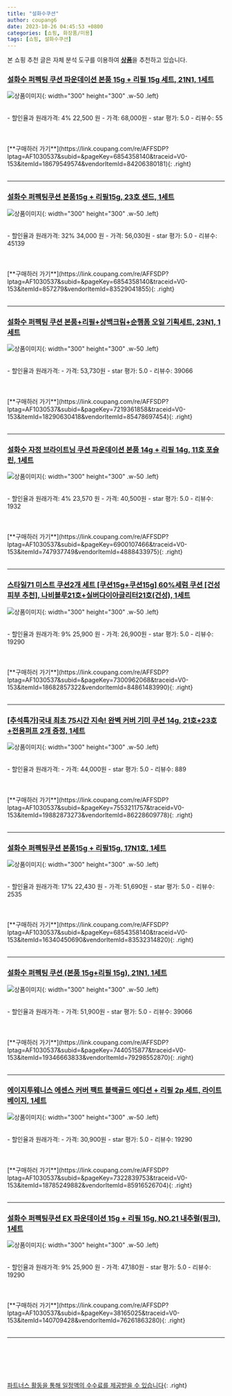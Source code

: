 ```yaml
---
title: "설화수쿠션"
author: coupang6
date: 2023-10-26 04:45:53 +0800
categories: [쇼핑, 화장품/미용]
tags: [쇼핑, 설화수쿠션]
---
```


본 쇼핑 추천 글은 자체 분석 도구를 이용하여 [**상품**](https://link.coupang.com/a/bao1ui)을 추천하고 있습니다.

### [설화수 퍼펙팅 쿠션 파운데이션 본품 15g + 리필 15g 세트, 21N1, 1세트](https://link.coupang.com/re/AFFSDP?lptag=AF1030537&subid=&pageKey=6854358140&traceid=V0-153&itemId=18679549574&vendorItemId=84206380181)

![상품이미지](https://thumbnail6.coupangcdn.com/thumbnails/remote/230x230ex/image/retail/images/126490313309786-8fe367b2-3f7d-40da-ab95-efdb3e10aef9.jpg){: width="300" height="300" .w-50 .left}


<br>
- 할인율과 원래가격: 4%  22,500   원
- 가격: 68,000원
- star 평가: 5.0
- 리뷰수: 55
<br>
<br>
<br>
<br>
[**구매하러 가기**](https://link.coupang.com/re/AFFSDP?lptag=AF1030537&subid=&pageKey=6854358140&traceid=V0-153&itemId=18679549574&vendorItemId=84206380181){: .right}
<br>
<br>

---

### [설화수 퍼펙팅쿠션 본품15g + 리필15g, 23호 샌드, 1세트](https://link.coupang.com/re/AFFSDP?lptag=AF1030537&subid=&pageKey=6854358140&traceid=V0-153&itemId=857279&vendorItemId=83529041855)

![상품이미지](https://thumbnail6.coupangcdn.com/thumbnails/remote/230x230ex/image/retail/images/4538416953071672-c6b164c1-f4ef-4e92-8eee-8191165c41c5.jpg){: width="300" height="300" .w-50 .left}


<br>
- 할인율과 원래가격: 32%  34,000   원
- 가격: 56,030원
- star 평가: 5.0
- 리뷰수: 45139
<br>
<br>
<br>
<br>
[**구매하러 가기**](https://link.coupang.com/re/AFFSDP?lptag=AF1030537&subid=&pageKey=6854358140&traceid=V0-153&itemId=857279&vendorItemId=83529041855){: .right}
<br>
<br>

---

### [설화수 퍼펙팅 쿠션 본품+리필+상백크림+순행폼 오일 기획세트, 23N1, 1세트](https://link.coupang.com/re/AFFSDP?lptag=AF1030537&subid=&pageKey=7219361858&traceid=V0-153&itemId=18290630418&vendorItemId=85478697454)

![상품이미지](https://thumbnail7.coupangcdn.com/thumbnails/remote/230x230ex/image/vendor_inventory/b200/3d3f9727e47a29617925b48feee1d4e4bab04d608eff6c23ca699b423770.jpg){: width="300" height="300" .w-50 .left}


<br>
- 할인율과 원래가격: 
- 가격: 53,730원
- star 평가: 5.0
- 리뷰수: 39066
<br>
<br>
<br>
<br>
[**구매하러 가기**](https://link.coupang.com/re/AFFSDP?lptag=AF1030537&subid=&pageKey=7219361858&traceid=V0-153&itemId=18290630418&vendorItemId=85478697454){: .right}
<br>
<br>

---

### [설화수 자정 브라이트닝 쿠션 파운데이션 본품 14g + 리필 14g, 11호 포슬린, 1세트](https://link.coupang.com/re/AFFSDP?lptag=AF1030537&subid=&pageKey=6900107466&traceid=V0-153&itemId=747937749&vendorItemId=4888433975)

![상품이미지](https://thumbnail9.coupangcdn.com/thumbnails/remote/230x230ex/image/retail/images/4535282380932865-b21a90e6-174a-4e00-9d43-8365dcb32692.jpg){: width="300" height="300" .w-50 .left}


<br>
- 할인율과 원래가격: 4%  23,570   원
- 가격: 40,500원
- star 평가: 5.0
- 리뷰수: 1932
<br>
<br>
<br>
<br>
[**구매하러 가기**](https://link.coupang.com/re/AFFSDP?lptag=AF1030537&subid=&pageKey=6900107466&traceid=V0-153&itemId=747937749&vendorItemId=4888433975){: .right}
<br>
<br>

---

### [스타일71 미스트 쿠션2개 세트 [쿠션15g+쿠션15g] 60%세럼 쿠션 [건성 피부 추천], 나비블루21호+실버다이아글리터21호(건성), 1세트](https://link.coupang.com/re/AFFSDP?lptag=AF1030537&subid=&pageKey=7300962068&traceid=V0-153&itemId=18682857322&vendorItemId=84861483990)

![상품이미지](https://thumbnail6.coupangcdn.com/thumbnails/remote/230x230ex/image/vendor_inventory/fb60/dbdfb366bfb0de429b96526c5d5ae3d911aee87d35c5639cde861aa5edb3.jpg){: width="300" height="300" .w-50 .left}


<br>
- 할인율과 원래가격: 9%  25,900   원
- 가격: 26,900원
- star 평가: 5.0
- 리뷰수: 19290
<br>
<br>
<br>
<br>
[**구매하러 가기**](https://link.coupang.com/re/AFFSDP?lptag=AF1030537&subid=&pageKey=7300962068&traceid=V0-153&itemId=18682857322&vendorItemId=84861483990){: .right}
<br>
<br>

---

### [[추석특가]국내 최초 75시간 지속! 완벽 커버 기미 쿠션 14g, 21호+23호+전용퍼프 2개 증정, 1세트](https://link.coupang.com/re/AFFSDP?lptag=AF1030537&subid=&pageKey=7553211757&traceid=V0-153&itemId=19882873273&vendorItemId=86228609778)

![상품이미지](https://thumbnail6.coupangcdn.com/thumbnails/remote/230x230ex/image/vendor_inventory/b8ff/d06a926b0d835ee43f866d549f744df29ba9c8aabd517b2e745b7714577e.jpg){: width="300" height="300" .w-50 .left}


<br>
- 할인율과 원래가격: 
- 가격: 44,000원
- star 평가: 5.0
- 리뷰수: 889
<br>
<br>
<br>
<br>
[**구매하러 가기**](https://link.coupang.com/re/AFFSDP?lptag=AF1030537&subid=&pageKey=7553211757&traceid=V0-153&itemId=19882873273&vendorItemId=86228609778){: .right}
<br>
<br>

---

### [설화수 퍼펙팅쿠션 본품15g + 리필15g, 17N1호, 1세트](https://link.coupang.com/re/AFFSDP?lptag=AF1030537&subid=&pageKey=6854358140&traceid=V0-153&itemId=16340450690&vendorItemId=83532314820)

![상품이미지](https://thumbnail6.coupangcdn.com/thumbnails/remote/230x230ex/image/retail/images/4538029232777516-88cc8948-7d98-485a-9de5-ba9a931643f1.jpg){: width="300" height="300" .w-50 .left}


<br>
- 할인율과 원래가격: 17%  22,430   원
- 가격: 51,690원
- star 평가: 5.0
- 리뷰수: 2535
<br>
<br>
<br>
<br>
[**구매하러 가기**](https://link.coupang.com/re/AFFSDP?lptag=AF1030537&subid=&pageKey=6854358140&traceid=V0-153&itemId=16340450690&vendorItemId=83532314820){: .right}
<br>
<br>

---

### [설화수 퍼펙팅 쿠션 (본품 15g+리필 15g), 21N1, 1세트](https://link.coupang.com/re/AFFSDP?lptag=AF1030537&subid=&pageKey=7440515877&traceid=V0-153&itemId=19346663833&vendorItemId=79298552870)

![상품이미지](https://thumbnail9.coupangcdn.com/thumbnails/remote/230x230ex/image/vendor_inventory/b4dc/9e435c1deb01eff9d826e98ff5f0667be7d08ccd0c429bcfaaea8c92ab85.jpg){: width="300" height="300" .w-50 .left}


<br>
- 할인율과 원래가격: 
- 가격: 51,900원
- star 평가: 5.0
- 리뷰수: 39066
<br>
<br>
<br>
<br>
[**구매하러 가기**](https://link.coupang.com/re/AFFSDP?lptag=AF1030537&subid=&pageKey=7440515877&traceid=V0-153&itemId=19346663833&vendorItemId=79298552870){: .right}
<br>
<br>

---

### [에이지투웨니스 에센스 커버 팩트 블랙골드 에디션 + 리필 2p 세트, 라이트 베이지, 1세트](https://link.coupang.com/re/AFFSDP?lptag=AF1030537&subid=&pageKey=7322839753&traceid=V0-153&itemId=18785249882&vendorItemId=85916526704)

![상품이미지](https://thumbnail8.coupangcdn.com/thumbnails/remote/230x230ex/image/retail/images/2023/05/09/15/2/5dbeeca3-cd0e-40ba-8326-7324e22a70df.jpg){: width="300" height="300" .w-50 .left}


<br>
- 할인율과 원래가격: 
- 가격: 30,900원
- star 평가: 5.0
- 리뷰수: 19290
<br>
<br>
<br>
<br>
[**구매하러 가기**](https://link.coupang.com/re/AFFSDP?lptag=AF1030537&subid=&pageKey=7322839753&traceid=V0-153&itemId=18785249882&vendorItemId=85916526704){: .right}
<br>
<br>

---

### [설화수 퍼펙팅쿠션 EX 파운데이션 15g + 리필 15g, NO.21 내추럴(핑크), 1세트](https://link.coupang.com/re/AFFSDP?lptag=AF1030537&subid=&pageKey=38165025&traceid=V0-153&itemId=140709428&vendorItemId=76261863280)

![상품이미지](https://thumbnail8.coupangcdn.com/thumbnails/remote/230x230ex/image/vendor_inventory/f52c/c653e9c48a2317f9dc4011fda599c371a21eb72d51e03d883ed152e0d212.jpg){: width="300" height="300" .w-50 .left}


<br>
- 할인율과 원래가격: 9%  25,900   원
- 가격: 47,180원
- star 평가: 5.0
- 리뷰수: 19290
<br>
<br>
<br>
<br>
[**구매하러 가기**](https://link.coupang.com/re/AFFSDP?lptag=AF1030537&subid=&pageKey=38165025&traceid=V0-153&itemId=140709428&vendorItemId=76261863280){: .right}
<br>
<br>

---
<br><br><br><br><br> [파트너스 활동을 통해 일정액의 수수료를 제공받을 수 있습니다](https://link.coupang.com/a/bao1ui){: .right}